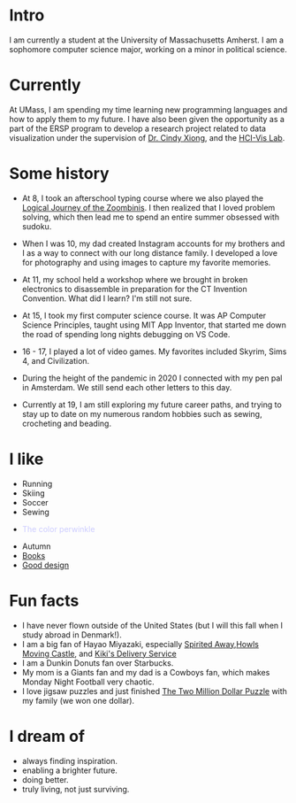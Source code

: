 
# Intro

I am currently a student at the University of Massachusetts Amherst. I am a sophomore computer science major, working on a minor in political science.

# Currently

At UMass, I am spending my time learning new programming languages and how to apply them to my future. I have also been given the opportunity as a part of the ERSP program to develop a research project related to data visualization under the supervision of [Dr. Cindy Xiong](https://cyxiong.com/), and the [HCI-Vis Lab](https://groups.cs.umass.edu/hci-vis/).

# Some history

- At 8, I took an afterschool typing course where we also played the [Logical Journey of the Zoombinis](https://en.wikipedia.org/wiki/Logical_Journey_of_the_Zoombinis). I then realized that I loved problem solving, which then lead me to spend an entire summer obsessed with sudoku.

- When I was 10, my dad created Instagram accounts for my brothers and I as a way to connect with our long distance family. I developed a love for photography and using images to capture my favorite memories.

- At 11, my school held a workshop where we brought in broken electronics to disassemble in preparation for the CT Invention Convention. What did I learn? I'm still not sure.

- At 15, I took my first computer science course. It was AP Computer Science Principles, taught using MIT App Inventor, that started me down the road of spending long nights debugging on VS Code.

- 16 - 17, I played a lot of video games. My favorites included Skyrim, Sims 4, and Civilization.

- During the height of the pandemic in 2020 I connected with my pen pal in Amsterdam. We still send each other letters to this day.

- Currently at 19, I am still exploring my future career paths, and trying to stay up to date on my numerous random hobbies such as sewing, crocheting and beading.

# I like

- Running
- Skiing
- Soccer
- Sewing
- <p style="color:#CCCCFF">The color perwinkle</p>
- Autumn
- [Books](https://instagram.com/wren.aesthetic)
- [Good design](/)

# Fun facts

- I have never flown outside of the United States (but I will this fall when I study abroad in Denmark!).
- I am a big fan of Hayao Miyazaki, especially [Spirited Away](https://www.imdb.com/title/tt0245429/),[Howls Moving Castle](https://www.imdb.com/title/tt0347149/), and [Kiki's Delivery Service](https://www.imdb.com/title/tt0097814/)
- I am a Dunkin Donuts fan over Starbucks.
- My mom is a Giants fan and my dad is a Cowboys fan, which makes Monday Night Football very chaotic.
- I love jigsaw puzzles and just finished [The Two Million Dollar Puzzle](https://twomillionpuzzle.com/) with my family (we won one dollar).

# I dream of

- always finding inspiration.
- enabling a brighter future.
- doing better.
- truly living, not just surviving.

